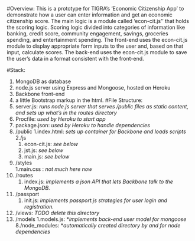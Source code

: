#Overview:
This is a prototype for TIGRA’s ‘Economic Citizenship App’ to demonstrate how a user can enter information and get an economic citizenship score. The main logic is a module called ‘econ-cit.js’’ that holds the scoring logic. Scoring logic divided into categories of information like banking, credit score, community engagement, savings, groceries spending, and entertainment spending. The front-end uses the econ-cit.js module to display appropriate form inputs to the user and, based on that input, calculate scores. The back-end uses the econ-cit.js module to save the user’s data in a format consistent with the front-end. 
 
#Stack: 
1. MongoDB as database
2. node.js server using Express and Mongoose, hosted on Heroku
3. Backbone front-end
4. a little Bootstrap markup in the html.
#File Structure:
1. server.js: *runs node.js server that serves /public files as static content, and sets up what’s in the routes directory*
2. Procfile: *used by Heroku to start app*
3. package.json: *used by Heroku to handle dependencies*
4. /public
  1.index.html: *sets up container for Backbone and loads scripts*
  2./js
    1. econ-cit.js: *see below*
    2. jst.js: *see below*
    3. main.js: *see below*
  3. /styles	
     1.main.css : *not much here now*	
  4. /routes		
      1. index.js: *implements a json API that lets Backbone talk to the MongoDB.*
  5. /passport
      1. init.js: *implements passport.js strategies for user login and registration.* 
  6. /views: *TODO delete this directory*
  7. /models
      1.models.js: **implements back-end user model for mongoose*
  8./node_modules: **automatically created directory by and for node dependencies*

